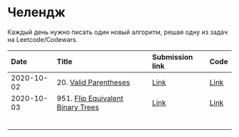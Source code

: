 # Челендж

Каждый день нужно писать один новый алгоритм, решая одну из задач на
Leetcode/Codewars.

| Date       | Title                                                                                            | Submission link                                            | Code                                                |
|:-----------|:-------------------------------------------------------------------------------------------------|:-----------------------------------------------------------|:----------------------------------------------------|
| 2020-10-02 | 20. [Valid Parentheses](https://leetcode.com/problems/valid-parentheses/)                        | [Link](https://leetcode.com/submissions/detail/403508953/) | [Link](./algos/20-valid-parentheses.md)             |
| 2020-10-03 | 951. [Flip Equivalent Binary Trees](https://leetcode.com/problems/flip-equivalent-binary-trees/) | [Link](https://leetcode.com/submissions/detail/403819727/) | [Link](./algos/951-flip-equivalent-binary-trees.md) |
|            |                                                                                                  |                                                            |                                                     |
|            |                                                                                                  |                                                            |                                                     |
|            |                                                                                                  |                                                            |                                                     |
|            |                                                                                                  |                                                            |                                                     |
|            |                                                                                                  |                                                            |                                                     |
|            |                                                                                                  |                                                            |                                                     |
